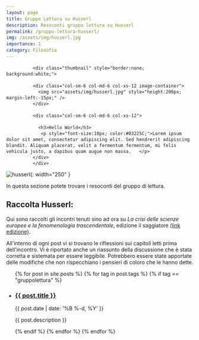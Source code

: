 ```yaml
---
layout: page
title: Gruppo Lettura su Husserl
description: Resoconti gruppo lettura su Husserl
permalink: /gruppo-lettura-husserl/
img: /assets/img/husserl.jpg
importance: 1
category: Filosofia
---
```


<div class="col-sm-6 col-md-6 col-xs-6">

              <div class="thumbnail" style="border:none; background:white;">

              <div class="col-sm-6 col-md-6 col-xs-12 image-container">
                <img src="assets/img/husserl.jpg" style="height:200px; margin-left:-15px;" />
              </div>

              <div class="col-sm-6 col-md-6 col-xs-12">  

                <h3>Hello World</h3>
                 <p style="font-size:10px; color:#03225C;">Lorem ipsum dolor sit amet, consectetur adipiscing elit. Sed hendrerit adipiscing blandit. Aliquam placerat, velit a fermentum fermentum, mi felis vehicula justo, a dapibus quam augue non massa.   </p>
              </div>
              </div>
 </div>


![husserl](assets/img/husserl.jpeg){: width="250" }

In questa sezione potete trovare i resoconti del gruppo di lettura.

## Raccolta Husserl:

Qui sono raccolti gli incontri tenuti sino ad ora su _La crisi delle scienze europee e la fenomenologia trascendentale_, edizione il saggiatore <a href="https://www.ilsaggiatore.com/libro/la-crisi-delle-scienze-europee-e-la-fenomenologia-trascendentale-2/">(link edizione)</a>.

All'interno di ogni post vi si trovano le riflessioni sui capitoli letti prima dell'incontro. Vi è riportato anche un riassunto della discussione che è stata corretta e sistemata per essere leggibile. Potrebbero essere state apportate delle modifiche che non rispecchiano i pensieri di coloro che le hanno dette.

<div class="post">

  
  <ul class="post-list">
    {% for post in site.posts %}
    {% for tag in post.tags %}
    {% if tag == "gruppolettura" %}
        <li>
        <h3><a class="post-title" href="{{ post.url | prepend: site.baseurl }}">{{ post.title }}</a></h3>
        <p class="post-meta">{{ post.date | date: '%B %-d, %Y' }}</p>
        <p>{{ post.description }}</p>
        </li>
    {% endif %}
    {% endfor %}
    {% endfor %}
  </ul>

</div>
